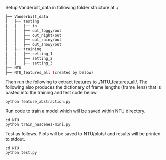 Setup Vanderbilt_data in following folder structure at ./
```bash
├── Vanderbilt_data
│   ├── testing
│   │   ├── in
│   │   ├── out_foggy/out
│   │   ├── out_night/out
│   │   ├── out_rainy/out
│   │   ├── out_snowy/out
│   ├── training
│   │   ├── setting_1
│   │   ├── setting_2
│   │   ├── setting_3
├── NTU
├── NTU_features_all (created by below)
```

Then run the following to extract features to ./NTU_features_all/. The following also produces the dictionary of frame lengths (frame_lens) that is pasted into the training and test code below.
```
python feature_abstraction.py
```

Run code to train a model which will be saved within NTU directory.
```
cd NTU
python train_nuscenes-mini.py
```

Test as follows. Plots will be saved to NTU/plots/ and results will be printed to stdout.
```
cd NTU
python test.py
```